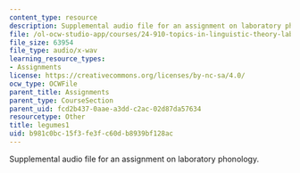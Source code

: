 ```yaml
---
content_type: resource
description: Supplemental audio file for an assignment on laboratory phonology.
file: /ol-ocw-studio-app/courses/24-910-topics-in-linguistic-theory-laboratory-phonology-spring-2007/b981c0bc15f3fe3fc60db8939bf128ac_legumes1.wav
file_size: 63954
file_type: audio/x-wav
learning_resource_types:
- Assignments
license: https://creativecommons.org/licenses/by-nc-sa/4.0/
ocw_type: OCWFile
parent_title: Assignments
parent_type: CourseSection
parent_uid: fcd2b437-0aae-a3dd-c2ac-02d87da57634
resourcetype: Other
title: legumes1
uid: b981c0bc-15f3-fe3f-c60d-b8939bf128ac
---
```

Supplemental audio file for an assignment on laboratory phonology.